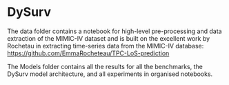 # DySurv

The data folder contains a notebook for high-level pre-processing and data extraction of the MIMIC-IV dataset and is built on the excellent work by Rochetau in extracting time-series data from the MIMIC-IV database: https://github.com/EmmaRocheteau/TPC-LoS-prediction

The Models folder contains all the results for all the benchmarks, the DySurv model architecture, and all experiments in organised notebooks.
